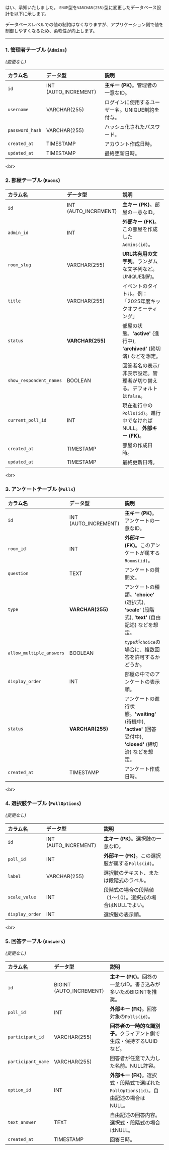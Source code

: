 はい、承知いたしました。
`ENUM`型を`VARCHAR(255)`型に変更したデータベース設計を以下に示します。

データベースレベルでの値の制約はなくなりますが、アプリケーション側で値を制御しやすくなるため、柔軟性が向上します。

-----

### 1\. 管理者テーブル (`Admins`)

*(変更なし)*

| カラム名        | データ型              | 説明                                             |
| :-------------- | :-------------------- | :----------------------------------------------- |
| `id`            | INT (AUTO\_INCREMENT) | **主キー (PK)**。管理者の一意なID。              |
| `username`      | VARCHAR(255)          | ログインに使用するユーザー名。UNIQUE制約を付与。 |
| `password_hash` | VARCHAR(255)          | ハッシュ化されたパスワード。                     |
| `created_at`    | TIMESTAMP             | アカウント作成日時。                             |
| `updated_at`    | TIMESTAMP             | 最終更新日時。                                   |

\<br\>

### 2\. 部屋テーブル (`Rooms`)

| カラム名                | データ型              | 説明                                                                    |
| :---------------------- | :-------------------- | :---------------------------------------------------------------------- |
| `id`                    | INT (AUTO\_INCREMENT) | **主キー (PK)**。部屋の一意なID。                                       |
| `admin_id`              | INT                   | **外部キー (FK)**。この部屋を作成した`Admins(id)`。                     |
| `room_slug`             | VARCHAR(255)          | **URL共有用の文字列**。ランダムな文字列など。UNIQUE制約。               |
| `title`                 | VARCHAR(255)          | イベントのタイトル。例：「2025年度キックオフミーティング」              |
| `status`                | **VARCHAR(255)**      | 部屋の状態。**'active'** (進行中), **'archived'** (締切済) などを想定。 |
| `show_respondent_names` | BOOLEAN               | 回答者名の表示/非表示設定。管理者が切り替える。デフォルトは`false`。    |
| `current_poll_id`       | INT                   | 現在進行中の`Polls(id)`。進行中でなければNULL。 **外部キー (FK)**。     |
| `created_at`            | TIMESTAMP             | 部屋の作成日時。                                                        |
| `updated_at`            | TIMESTAMP             | 最終更新日時。                                                          |

\<br\>

### 3\. アンケートテーブル (`Polls`)

| カラム名                 | データ型              | 説明                                                                                                        |
| :----------------------- | :-------------------- | :---------------------------------------------------------------------------------------------------------- |
| `id`                     | INT (AUTO\_INCREMENT) | **主キー (PK)**。アンケートの一意なID。                                                                     |
| `room_id`                | INT                   | **外部キー (FK)**。このアンケートが属する`Rooms(id)`。                                                      |
| `question`               | TEXT                  | アンケートの質問文。                                                                                        |
| `type`                   | **VARCHAR(255)**      | アンケートの種類。**'choice'** (選択式), **'scale'** (段階式), **'text'** (自由記述) などを想定。           |
| `allow_multiple_answers` | BOOLEAN               | `type`が`choice`の場合に、複数回答を許可するかどうか。                                                      |
| `display_order`          | INT                   | 部屋の中でのアンケートの表示順。                                                                            |
| `status`                 | **VARCHAR(255)**      | アンケートの進行状態。**'waiting'** (待機中), **'active'** (回答受付中), **'closed'** (締切済) などを想定。 |
| `created_at`             | TIMESTAMP             | アンケート作成日時。                                                                                        |

\<br\>

### 4\. 選択肢テーブル (`PollOptions`)

*(変更なし)*

| カラム名        | データ型              | 説明                                                      |
| :-------------- | :-------------------- | :-------------------------------------------------------- |
| `id`            | INT (AUTO\_INCREMENT) | **主キー (PK)**。選択肢の一意なID。                       |
| `poll_id`       | INT                   | **外部キー (FK)**。この選択肢が属する`Polls(id)`。        |
| `label`         | VARCHAR(255)          | 選択肢のテキスト、または段階式のラベル。                  |
| `scale_value`   | INT                   | 段階式の場合の段階値（1〜10）。選択式の場合はNULLでよい。 |
| `display_order` | INT                   | 選択肢の表示順。                                          |

\<br\>

### 5\. 回答テーブル (`Answers`)

*(変更なし)*

| カラム名           | データ型                 | 説明                                                                                 |
| :----------------- | :----------------------- | :----------------------------------------------------------------------------------- |
| `id`               | BIGINT (AUTO\_INCREMENT) | **主キー (PK)**。回答の一意なID。書き込みが多いためBIGINTを推奨。                    |
| `poll_id`          | INT                      | **外部キー (FK)**。回答対象の`Polls(id)`。                                           |
| `participant_id`   | VARCHAR(255)             | **回答者の一時的な識別子**。クライアント側で生成・保持するUUIDなど。                 |
| `participant_name` | VARCHAR(255)             | 回答者が任意で入力した名前。NULL許容。                                               |
| `option_id`        | INT                      | **外部キー (FK)**。選択式・段階式で選ばれた`PollOptions(id)`。自由記述の場合はNULL。 |
| `text_answer`      | TEXT                     | 自由記述の回答内容。選択式・段階式の場合はNULL。                                     |
| `created_at`       | TIMESTAMP                | 回答日時。                                                                           |